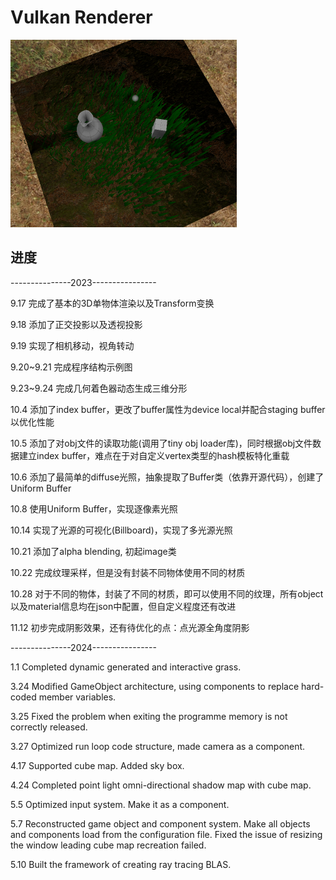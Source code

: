 # Vulkan Renderer

<img src="./README.assets/image-20240424145416560.png" alt="image-20240424145416560" style="zoom:50%;" />

## 进度

---------------2023----------------

9.17 完成了基本的3D单物体渲染以及Transform变换

9.18 添加了正交投影以及透视投影

9.19 实现了相机移动，视角转动

9.20~9.21 完成程序结构示例图

9.23~9.24 完成几何着色器动态生成三维分形

10.4 添加了index buffer，更改了buffer属性为device local并配合staging buffer以优化性能

10.5 添加了对obj文件的读取功能(调用了tiny obj loader库)，同时根据obj文件数据建立index buffer，难点在于对自定义vertex类型的hash模板特化重载

10.6 添加了最简单的diffuse光照，抽象提取了Buffer类（依靠开源代码），创建了Uniform Buffer

10.8 使用Uniform Buffer，实现逐像素光照

10.14 实现了光源的可视化(Billboard)，实现了多光源光照

10.21 添加了alpha blending, 初起image类

10.22 完成纹理采样，但是没有封装不同物体使用不同的材质

10.28 对于不同的物体，封装了不同的材质，即可以使用不同的纹理，所有object以及material信息均在json中配置，但自定义程度还有改进

11.12 初步完成阴影效果，还有待优化的点：点光源全角度阴影

---------------2024----------------

1.1 Completed dynamic generated and interactive grass.

3.24 Modified GameObject architecture, using components to replace hard-coded member variables.

3.25 Fixed the problem when exiting the programme memory is not correctly released.

3.27 Optimized run loop code structure, made camera as a component.

4.17 Supported cube map. Added sky box.

4.24 Completed point light omni-directional shadow map with cube map.

5.5 Optimized input system. Make it as a component.

5.7 Reconstructed game object and component system. Make all objects and components load from the configuration file. Fixed the issue of resizing the window leading cube map recreation failed.	

5.10 Built the framework of creating ray tracing BLAS.
